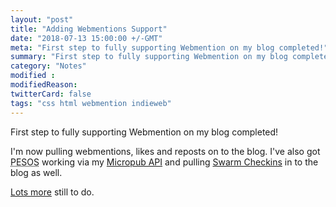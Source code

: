 ```yaml
---
layout: "post"
title: "Adding Webmentions Support"
date: "2018-07-13 15:00:00 +/-GMT"
meta: "First step to fully supporting Webmention on my blog completed!"
summary: "First step to fully supporting Webmention on my blog completed!"
category: "Notes"
modified :
modifiedReason:
twitterCard: false
tags: "css html webmention indieweb"
---
```


First step to fully supporting Webmention on my blog completed!

I'm now pulling webmentions, likes and reposts on to the blog. I've also got <abbr title="Post Everywhere Syndicate Own Site">PESOS</abbr> working via my <a href="https://github.com/vipickering/micropub-API" rel="me external">Micropub API</a> and pulling <a href="https://www.swarmapp.com/" rel="external">Swarm Checkins</a> in to the blog as well.

<a href="https://github.com/vipickering/vincentp/issues" rel="external">Lots more</a> still  to do.
